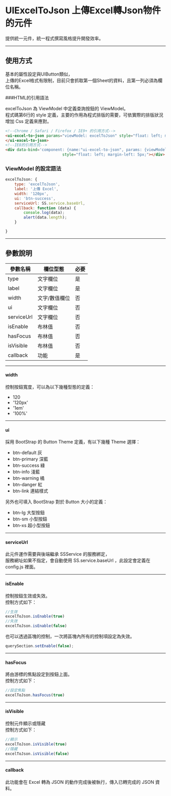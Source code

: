 # UIExcelToJson 上傳Excel轉Json物件的元件

提供統一元件，統一程式撰寫風格提升開發效率。

---

## 使用方式
基本的屬性設定與UIButton類似，  
上傳的Excel格式有限制，目前只會抓取第一個Sheet的資料，且第一列必須為欄位名稱。  

###HTML的引用語法

excelToJson 為 ViewModel 中定義查詢按鈕的 ViewModel。  
程式碼第6行的 style 定義，主要的作用為程式排版的需要，可依實際的排版狀況增加 Css 定義來應對。  
```html
<!--Chrome / Safari / Firefox / IE9+ 的引用方式-->
<ui-excel-to-json params="viewModel: excelToJson" style="float: left; margin-left: 5px;">
</ui-excel-to-json>
<!--IE8的引用方式-->
<div data-bind='component: {name:"ui-excel-to-json", params: {viewModel: excelToJson}}'
                         style="float: left; margin-left: 5px;"></div>

```

### ViewModel 的設定語法

```javascript
excelToJson: {
    type: 'excelToJson',
    label: '上傳 Excel',
    width: '120px',
    ui: 'btn-success',
    serviceUrl: SS.service.baseUrl,
    callback: function (data) {
        console.log(data);
        alert(data.length);
    }

}
```
---
## 參數說明

|參數名稱|欄位型態|必要|
|---|---|---|
|type|文字欄位|是|
|label|文字欄位|是|
|width|文字/數值欄位|否|
|ui|文字欄位|否|
|serviceUrl|文字欄位|否|
|isEnable|布林值|否|
|hasFocus|布林值|否|
|isVisible|布林值|否|
|callback|功能|是|

---
#### width
控制按鈕寬度，可以為以下幾種型態的定義：
* 120
* '120px'
* '1em'
* '100%'

---
#### ui
採用 BootStrap 的 Button Theme 定義，有以下幾種 Theme 選擇： 
* btn-default 灰
* btn-primary 深藍
* btn-success 綠
* btn-info 淺藍
* btn-warning 橘
* btn-danger 紅
* btn-link 連結樣式

另外也可填入 BootStrap 對於 Button 大小的定義：
* btn-lg 大型按鈕
* btn-sm 小型按鈕
* btn-xs 超小型按鈕

---
#### serviceUrl
此元件運作需要與後端繼承 SSService 的服務綁定，  
服務網址如果不指定，會自動使用 SS.service.baseUrl ，此設定會定義在 config.js 裡面。

---
#### isEnable
控制按鈕生效或失效。  
控制方式如下：
```javascript
//生效 
excelToJson.isEnable(true)
//失效 
excelToJson.isEnable(false)
```

也可以透過區塊的控制，一次將區塊內所有的控制項設定為失效。  
```javascript
querySection.setEnable(false);
```

---
#### hasFocus
將由游標的焦點設定到按鈕上面。  
控制方式如下：
```javascript
//設定焦點 
excelToJson.hasFocus(true)
```

---
#### isVisible
控制元件顯示或隱藏  
控制方式如下：
```javascript
//顯示 
excelToJson.isVisible(true)
//隱藏 
excelToJson.isVisible(false)
```

---
#### callback
此功能會在 Excel 轉為 JSON 的動作完成後被執行，傳入已轉完成的 JSON 資料。